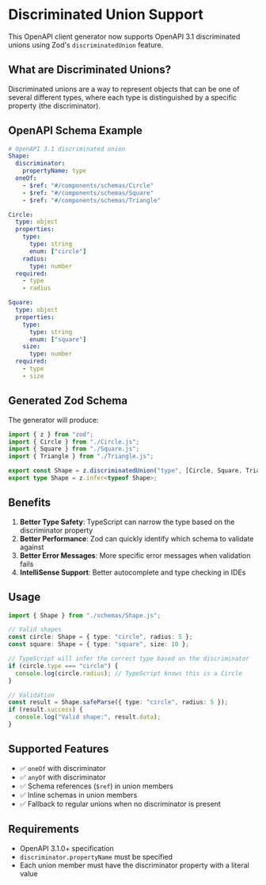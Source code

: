 # Discriminated Union Support

This OpenAPI client generator now supports OpenAPI 3.1 discriminated unions using Zod's `discriminatedUnion` feature.

## What are Discriminated Unions?

Discriminated unions are a way to represent objects that can be one of several different types, where each type is distinguished by a specific property (the discriminator).

## OpenAPI Schema Example

```yaml
# OpenAPI 3.1 discriminated union
Shape:
  discriminator:
    propertyName: type
  oneOf:
    - $ref: "#/components/schemas/Circle"
    - $ref: "#/components/schemas/Square"
    - $ref: "#/components/schemas/Triangle"

Circle:
  type: object
  properties:
    type:
      type: string
      enum: ["circle"]
    radius:
      type: number
  required:
    - type
    - radius

Square:
  type: object
  properties:
    type:
      type: string
      enum: ["square"]
    size:
      type: number
  required:
    - type
    - size
```

## Generated Zod Schema

The generator will produce:

```typescript
import { z } from "zod";
import { Circle } from "./Circle.js";
import { Square } from "./Square.js";
import { Triangle } from "./Triangle.js";

export const Shape = z.discriminatedUnion("type", [Circle, Square, Triangle]);
export type Shape = z.infer<typeof Shape>;
```

## Benefits

1. **Better Type Safety**: TypeScript can narrow the type based on the discriminator property
2. **Better Performance**: Zod can quickly identify which schema to validate against
3. **Better Error Messages**: More specific error messages when validation fails
4. **IntelliSense Support**: Better autocomplete and type checking in IDEs

## Usage

```typescript
import { Shape } from "./schemas/Shape.js";

// Valid shapes
const circle: Shape = { type: "circle", radius: 5 };
const square: Shape = { type: "square", size: 10 };

// TypeScript will infer the correct type based on the discriminator
if (circle.type === "circle") {
  console.log(circle.radius); // TypeScript knows this is a Circle
}

// Validation
const result = Shape.safeParse({ type: "circle", radius: 5 });
if (result.success) {
  console.log("Valid shape:", result.data);
}
```

## Supported Features

- ✅ `oneOf` with discriminator
- ✅ `anyOf` with discriminator
- ✅ Schema references (`$ref`) in union members
- ✅ Inline schemas in union members
- ✅ Fallback to regular unions when no discriminator is present

## Requirements

- OpenAPI 3.1.0+ specification
- `discriminator.propertyName` must be specified
- Each union member must have the discriminator property with a literal value
